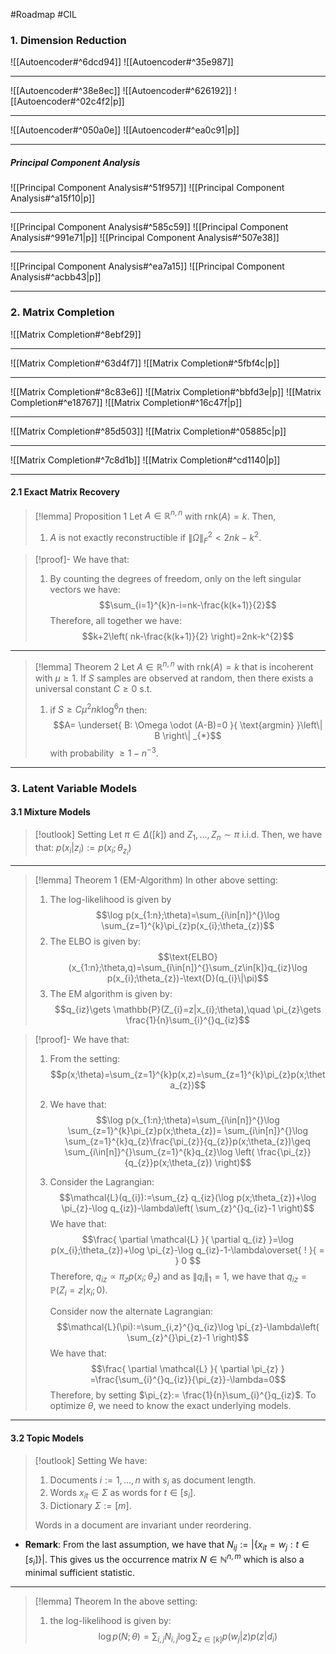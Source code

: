 #Roadmap #CIL 

### 1. Dimension Reduction

![[Autoencoder#^6dcd94]]
![[Autoencoder#^35e987]]

---
![[Autoencoder#^38e8ec]]
![[Autoencoder#^626192]]
![[Autoencoder#^02c4f2|p]]

---
![[Autoencoder#^050a0e]]
![[Autoencoder#^ea0c91|p]]

---
##### Principal Component Analysis
![[Principal Component Analysis#^51f957]]
![[Principal Component Analysis#^a15f10|p]]

---
![[Principal Component Analysis#^585c59]]
![[Principal Component Analysis#^991e71|p]]
![[Principal Component Analysis#^507e38]]

---
![[Principal Component Analysis#^ea7a15]]
![[Principal Component Analysis#^acbb43|p]]

---
### 2. Matrix Completion
![[Matrix Completion#^8ebf29]]

---
![[Matrix Completion#^63d4f7]]
![[Matrix Completion#^5fbf4c|p]]

---
![[Matrix Completion#^8c83e6]]
![[Matrix Completion#^bbfd3e|p]]
![[Matrix Completion#^e18767]]
![[Matrix Completion#^16c47f|p]]

---
![[Matrix Completion#^85d503]]
![[Matrix Completion#^05885c|p]]

---
![[Matrix Completion#^7c8d1b]]
![[Matrix Completion#^cd1140|p]]

---
#### 2.1 Exact Matrix Recovery
> [!lemma] Proposition 1
> Let $A\in \mathbb{R}^{n,n}$ with $\text{rnk}(A)=k$. Then,
> 1. $A$ is not exactly reconstructible if $\left\| \Omega \right\|^{2}_{F}< 2nk-k^{2}$.

> [!proof]-
> We have that:
> 1. By counting the degrees of freedom, only on the left singular vectors we have: $$\sum_{i=1}^{k}n-i=nk-\frac{k(k+1)}{2}$$Therefore, all together we have: $$k+2\left( nk-\frac{k(k+1)}{2} \right)=2nk-k^{2}$$

---
> [!lemma] Theorem 2
> Let $A\in \mathbb{R}^{n,n}$ with $\text{rnk}(A)=k$ that is incoherent with $\mu\geq 1$. If $S$ samples are observed at random, then there exists a universal constant $C\geq 0$ s.t. 
> 1. if $S\geq C\mu^{2}nk\log^6 n$ then: $$A= \underset{ B: \Omega \odot (A-B)=0 }{ \text{argmin} }\left\| B \right\| _{*}$$with probability $\geq 1-n^{-3}$.

---
### 3. Latent Variable Models
#### 3.1 Mixture Models
> [!outlook] Setting
> Let $\pi\in\Delta([k])$ and  $Z_{1},\dots,Z_{n}\sim \pi$ i.i.d. Then, we have that: $p(x_{i}|z_{i}):=p(x_{i};\theta_{z_{i}})$

---
> [!lemma] Theorem 1 (EM-Algorithm)
> In other above setting:
> 1. The log-likelihood is given by $$\log p(x_{1:n};\theta)=\sum_{i\in[n]}^{}\log \sum_{z=1}^{k}\pi_{z}p(x_{i};\theta_{z})$$
> 2. The ELBO is given by:$$\text{ELBO}(x_{1:n};\theta,q)=\sum_{i\in[n]}^{}\sum_{z\in[k]}q_{iz}\log p(x_{i};\theta_{z})-\text{D}(q_{i}\|\pi)$$
> 3. The EM algorithm is given by:
> 	$$q_{iz}\gets \mathbb{P}(Z_{i}=z|x_{i};\theta),\quad \pi_{z}\gets \frac{1}{n}\sum_{i}^{}q_{iz}$$

> [!proof]-
> We have that: 
> 1. From the setting: $$p(x;\theta)=\sum_{z=1}^{k}p(x,z)=\sum_{z=1}^{k}\pi_{z}p(x;\theta_{z})$$
> 2. We have that: $$\log p(x_{1:n};\theta)=\sum_{i\in[n]}^{}\log \sum_{z=1}^{k}\pi_{z}p(x;\theta_{z})= \sum_{i\in[n]}^{}\log \sum_{z=1}^{k}q_{z}\frac{\pi_{z}}{q_{z}}p(x;\theta_{z})\geq  \sum_{i\in[n]}^{}\sum_{z=1}^{k}q_{z}\log \left( \frac{\pi_{z}}{q_{z}}p(x;\theta_{z}) \right)$$
> 3. Consider the Lagrangian: $$\mathcal{L}(q_{i}):=\sum_{z} q_{iz}(\log p(x;\theta_{z})+\log \pi_{z}-\log q_{iz})-\lambda\left( \sum_{z}^{}q_{iz}-1 \right)$$ We have that: $$\frac{ \partial \mathcal{L} }{ \partial q_{iz} }=\log p(x_{i};\theta_{z})+\log \pi_{z}-\log q_{iz}-1-\lambda\overset{ ! }{ = } 0 $$Therefore, $q_{iz}\propto \pi_{z}p(x_{i};\theta_{z})$ and as $\left\| q_{i} \right\|_{1}=1$, we have that $q_{iz}=\mathbb{P}(Z_{i}=z|x_{i};0)$. 
>    
>    Consider now the alternate Lagrangian: $$\mathcal{L}(\pi):=\sum_{i,z}^{}q_{iz}\log \pi_{z}-\lambda\left( \sum_{z}^{}\pi_{z}-1 \right)$$We have that: $$\frac{ \partial \mathcal{L} }{ \partial \pi_{z} } =\frac{\sum_{i}^{}q_{iz}}{\pi_{z}}-\lambda=0$$Therefore, by setting $\pi_{z}:= \frac{1}{n}\sum_{i}^{}q_{iz}$. To optimize $\theta$, we need to know the exact underlying models.

---
#### 3.2 Topic Models
> [!outlook] Setting
> We have:
> 1. Documents $i:=1,\dots,n$ with $s_{i}$ as document length.
> 2. Words $x_{it}\in\Sigma$ as words for $t\in [s_{i}]$.
> 3. Dictionary $\Sigma:=[m]$.
> 
> Words in a document are invariant under reordering.

- **Remark**: From the last assumption, we have that $N_{ij}:= \left| \{ x_{it}=w_{j}: t\in[s_{i}] \} \right|$. This gives us the occurrence matrix $N\in \mathbb{\mathbb{N}}^{n,m}$ which is also a minimal sufficient statistic.

---
> [!lemma] Theorem
> In the above setting: 
> 1. the log-likelihood is given by: $$\log p(N;\theta)=\sum_{i,j} N_{i,j}\log \sum_{z\in[k]} p(w_{j}|z)p(z|d_{i})$$